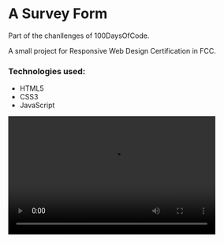 <h1>A Survey Form</h1>
<p>Part of the chanllenges of 100DaysOfCode.</p>
<p>A small project for Responsive Web Design Certification in FCC.</p>

<h3>Technologies used:</h3>
<ul>
<li>HTML5</li>
<li>CSS3</li>
<li>JavaScript</li>
</ul>

<video width="420" height="240" controls>
  <source src="./images/Survey-Form.mp4" type="video/mp4">
  Your browser does not support the video tag.
</video>
